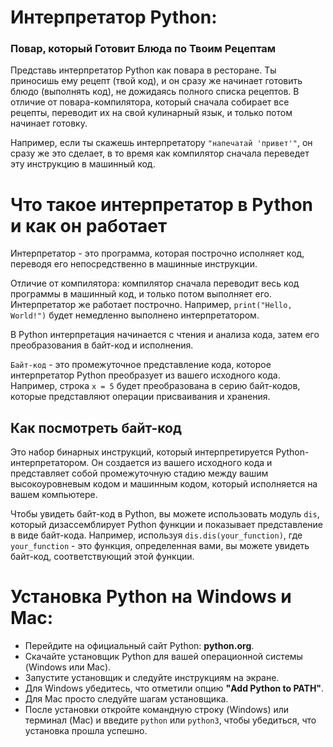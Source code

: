 # Интерпретатор Python: 
### Повар, который Готовит Блюда по Твоим Рецептам

Представь интерпретатор Python как повара в ресторане. Ты приносишь ему рецепт (твой код), и он сразу же начинает готовить блюдо (выполнять код), не дожидаясь полного списка рецептов. В отличие от повара-компилятора, который сначала собирает все рецепты, переводит их на свой кулинарный язык, и только потом начинает готовку. 

Например, если ты скажешь интерпретатору `"напечатай 'привет'"`, он сразу же это сделает, в то время как компилятор сначала переведет эту инструкцию в машинный код.

# Что такое интерпретатор в Python и как он работает

Интерпретатор - это программа, которая построчно исполняет код, переводя его непосредственно в машинные инструкции.

Отличие от компилятора: компилятор сначала переводит весь код программы в машинный код, и только потом выполняет его. Интерпретатор же работает построчно. Например, `print("Hello, World!")` будет немедленно выполнено интерпретатором.

В Python интерпретация начинается с чтения и анализа кода, затем его преобразования в байт-код и исполнения.

`Байт-код` - это промежуточное представление кода, которое интерпретатор Python преобразует из вашего исходного кода. Например, строка `x = 5` будет преобразована в серию байт-кодов, которые представляют операции присваивания и хранения.

## Как посмотреть байт-код

Это набор бинарных инструкций, который интерпретируется Python-интерпретатором. Он создается из вашего исходного кода и представляет собой промежуточную стадию между вашим высокоуровневым кодом и машинным кодом, который исполняется на вашем компьютере.

Чтобы увидеть байт-код в Python, вы можете использовать модуль `dis`, который дизассемблирует Python функции и показывает представление в виде байт-кода. Например, используя `dis.dis(your_function)`, где `your_function` - это функция, определенная вами, вы можете увидеть байт-код, соответствующий этой функции.

# Установка Python на Windows и Mac:

- Перейдите на официальный сайт Python: **python.org**.
- Скачайте установщик Python для вашей операционной системы (Windows или Mac).
- Запустите установщик и следуйте инструкциям на экране.
- Для Windows убедитесь, что отметили опцию **"Add Python to PATH"**.
- Для Mac просто следуйте шагам установщика.
- После установки откройте командную строку (Windows) или терминал (Mac) и введите `python` или `python3`, чтобы убедиться, что установка прошла успешно.
